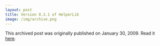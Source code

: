 ```yaml
---
layout: post
title: Version 0.2.1 of HelperLib
image: /img/archive.png
---
```

This archived post was originally published on January 30, 2009. Read it [here](/alex.ciobanu.org/indexe9b4.html).
